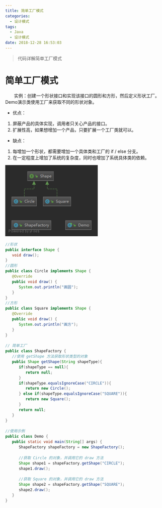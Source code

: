 ```yaml
---
title: 简单工厂模式
categories: 
  - 设计模式
tags:
  - Java
  - 设计模式
date: 2018-12-28 16:53:03
---
```


> 代码详解简单工厂模式

<!-- more -->
# 简单工厂模式
&emsp;&emsp;实例：创建一个<kbd>形状</kbd>接口和实现该接口的<kbd>圆形</kbd>和<kbd>方形</kbd>，然后定义<kbd>形状工厂</kbd>。Demo演示类使用工厂来获取不同的形状对象。
- 优点： 
1. 屏蔽产品的具体实现，调用者只关心产品的接口。
2. 扩展性高，如果想增加一个产品，只要扩展一个工厂类就可以。 
- 缺点：
1. 每增加一个形状，都需要增加一个具体类和工厂的 if / else 分支。
2. 在一定程度上增加了系统的复杂度，同时也增加了系统具体类的依赖。

![UML](https://raw.githubusercontent.com/chung567115/chung567115.github.io/hexo-blog/blog-img/简单工厂模式.png)
```java
//形状
public interface Shape {
   void draw();
}
//圆形
public class Circle implements Shape {
   @Override
   public void draw() {
      System.out.println("画圆");
   }
}
//方形
public class Square implements Shape {
   @Override
   public void draw() {
      System.out.println("画方");
   }
}

// 简单工厂
public class ShapeFactory {
   //使用 getShape 方法获取形状类型的对象
   public Shape getShape(String shapeType){
      if(shapeType == null){
         return null;
      }        
      if(shapeType.equalsIgnoreCase("CIRCLE")){
         return new Circle();
      } else if(shapeType.equalsIgnoreCase("SQUARE")){
         return new Square();
      }
      return null;
   }
}

//使用示例
public class Demo {
   public static void main(String[] args) {
      ShapeFactory shapeFactory = new ShapeFactory();
       
      //获取 Circle 的对象，并调用它的 draw 方法
      Shape shape1 = shapeFactory.getShape("CIRCLE");
      shape1.draw();
       
      //获取 Square 的对象，并调用它的 draw 方法
      Shape shape2 = shapeFactory.getShape("SQUARE");
      shape2.draw();
   }
}
```
